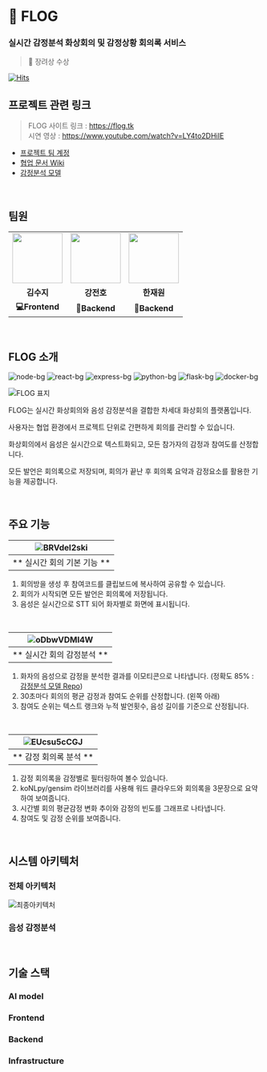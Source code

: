 # 🔮 FLOG

### 실시간 감정분석 화상회의 및 감정상황 회의록 서비스
> 🥉 장려상 수상

[![Hits](https://hits.seeyoufarm.com/api/count/incr/badge.svg?url=https%3A%2F%2Fgithub.com%2FBrave-Cookie%2FFLOG&count_bg=%23CBC5FF&title_bg=%239172F6&icon=ello.svg&icon_color=%23E7E7E7&title=FLOG&edge_flat=false)](https://hits.seeyoufarm.com)

## 프로젝트 관련 링크
> FLOG 사이트 링크 : https://flog.tk   
> 시연 영상 : https://www.youtube.com/watch?v=LY4to2DHiIE

- [프로젝트 팀 계정](https://github.com/Brave-Cookie)
- [협업 문서 Wiki](https://github.com/Brave-Cookie/Wiki)
- [감정분석 모델](https://github.com/Brave-Cookie/Emotion-recognition)

<br>

## 팀원

<table>
  <tr>
    <td align="center"><a href="https://github.com/jerimo"><img src="https://avatars.githubusercontent.com/u/48341341?v=4" width="100px" /></a></td>
    <td align="center"><a href="https://github.com/jeonbar2"><img src="https://avatars.githubusercontent.com/u/76610357?v=4" width="100px" /></a></td>
    <td align="center"><a href="https://github.com/hanjo8813"><img src="https://avatars.githubusercontent.com/u/71180414?v=4" width="100px" /></a></td>
  </tr>
  <tr>
    <td align="center"><b>김수지</b></td>
    <td align="center"><b>강전호</b></td>
    <td align="center"><b>한재원</b></td>
  </tr>
  <tr>
    <td align="center"><b>💻Frontend</b></td>
    <td align="center"><b>🔨Backend</b></td>
    <td align="center"><b>🔧Backend</b></td>
  </tr>
</table>

<br>

## FLOG 소개

![node-bg](https://img.shields.io/badge/Nodejs-v14.16.1-yellowgreen?logo=node.js)
![react-bg](https://img.shields.io/badge/React-v17.0.2-1cf?logo=react)
![express-bg](https://img.shields.io/badge/Express-v4.16.1-yellow?logo=Express)
![python-bg](https://img.shields.io/badge/Python-v3.9-blue?logo=Python)
![flask-bg](https://img.shields.io/badge/Flask-v1.1.2-lightgray?logo=Flask)
![docker-bg](https://img.shields.io/badge/Docker-v20.10.6-3cf?logo=Docker)

![FLOG 표지](https://user-images.githubusercontent.com/71180414/122667016-8becbe00-d1eb-11eb-99c7-dda557b310fa.png)

FLOG는 실시간 화상회의와 음성 감정분석을 결합한 차세대 화상회의 플랫폼입니다.

사용자는 협업 환경에서 프로젝트 단위로 간편하게 회의를 관리할 수 있습니다.

화상회의에서 음성은 실시간으로 텍스트화되고, 모든 참가자의 감정과 참여도를 산정합니다.

모든 발언은 회의록으로 저장되며, 회의가 끝난 후 회의록 요약과 감정요소를 활용한 기능을 제공합니다.

<br>


## 주요 기능

|![BRVdel2ski](https://user-images.githubusercontent.com/71180414/123557220-a665ff00-d7ca-11eb-9e86-51b56843ba71.gif)|
|:--:|
|** 실시간 회의 기본 기능 **|

1. 회의방을 생성 후 참여코드를 클립보드에 복사하여 공유할 수 있습니다.
2. 회의가 시작되면 모든 발언은 회의록에 저장됩니다.
3. 음성은 실시간으로 STT 되어 화자별로 화면에 표시됩니다.

<br>

|![oDbwVDMI4W](https://user-images.githubusercontent.com/71180414/123557562-7cadd780-d7cc-11eb-8af2-531e7180cd9d.gif)|
|:--:|
|** 실시간 회의 감정분석 **|

1. 화자의 음성으로 감정을 분석한 결과를 이모티콘으로 나타냅니다. (정확도 85% : [감정분석 모델 Repo](https://github.com/Brave-Cookie/Emotion-recognition))
2. 30초마다 회의의 평균 감정과 참여도 순위를 산정합니다. (왼쪽 아래)
3. 참여도 순위는 텍스트 랭크와 누적 발언횟수, 음성 길이를 기준으로 산정됩니다.

<br>

|![EUcsu5cCGJ](https://user-images.githubusercontent.com/71180414/123556787-30f92f00-d7c8-11eb-9dfc-0903215f5494.gif)|
|:--:|
|** 감정 회의록 분석 **|

1. 감정 회의록을 감정별로 필터링하여 볼수 있습니다.
2. koNLpy/gensim 라이브러리를 사용해 워드 클라우드와 회의록을 3문장으로 요약하여 보여줍니다.
3. 시간별 회의 평균감정 변화 추이와 감정의 빈도를 그래프로 나타냅니다.
4. 참여도 및 감정 순위를 보여줍니다.


<br>

## 시스템 아키텍처

### 전체 아키텍처

![최종아키텍처](https://user-images.githubusercontent.com/71180414/120897349-a1e17700-c660-11eb-864e-e3d86c714734.png)

### 음성 감정분석

<br>

## 기술 스택

### AI model



### Frontend

### Backend

### Infrastructure

